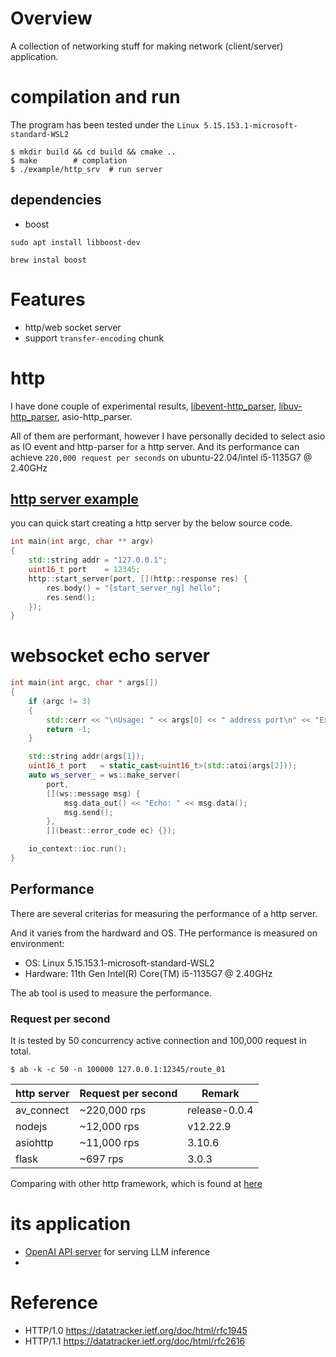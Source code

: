 # Overview
A collection of networking stuff for making network (client/server) application.

# compilation and run
The program has been tested under the `Linux 5.15.153.1-microsoft-standard-WSL2`
``` shell
$ mkdir build && cd build && cmake ..
$ make        # complation
$ ./example/http_srv  # run server
```

## dependencies
* boost

``` shell UNIX
sudo apt install libboost-dev
```

``` shell APPLE
brew instal boost
```

# Features
* http/web socket server
* support `transfer-encoding` chunk


# http
I have done couple of experimental results, [libevent-http_parser](https://github.com/avble/libevent-cpp-samples/tree/main/http), [libuv-http_parser](https://github.com/avble/http_parser-libuv), asio-http_parser. 

All of them are performant, however I have personally decided to select asio as IO event and http-parser for a http server. 
And its performance can achieve `220,000 request per seconds` on ubuntu-22.04/intel i5-1135G7 @ 2.40GHz

## [http server example](https://github.com/avble/av_connect/example)

you can quick start creating a http server by the below source code.

``` cpp
int main(int argc, char ** argv)
{
    std::string addr = "127.0.0.1";
    uint16_t port    = 12345;
    http::start_server(port, [](http::response res) {
        res.body() = "[start_server_ng] hello";
        res.send();
    });
}
```

# websocket echo server

``` cpp
int main(int argc, char * args[])
{
    if (argc != 3)
    {
        std::cerr << "\nUsage: " << args[0] << " address port\n" << "Example: \n" << args[0] << " 0.0.0.0 12345" << std::endl;
        return -1;
    }

    std::string addr(args[1]);
    uint16_t port   = static_cast<uint16_t>(std::atoi(args[2]));
    auto ws_server_ = ws::make_server(
        port,
        [](ws::message msg) {
            msg.data_out() << "Echo: " << msg.data();
            msg.send();
        },
        [](beast::error_code ec) {});

    io_context::ioc.run();
}
```

## Performance
There are several criterias for measuring the performance of a http server.

And it varies from the hardward and OS. THe performance is measured on environment:
* OS: Linux 5.15.153.1-microsoft-standard-WSL2
* Hardware: 11th Gen Intel(R) Core(TM) i5-1135G7 @ 2.40GHz

The ab tool is used to measure the performance.

### Request per second
It is tested by 50 concurrency active connection and 100,000 request in total.
``` shell
$ ab -k -c 50 -n 100000 127.0.0.1:12345/route_01
```

| http server | Request per second | Remark |
|----|----|---|
| av_connect  |      ~220,000 rps      |  release-0.0.4 |
| nodejs   |    ~12,000 rps  | v12.22.9 |
| asiohttp | ~11,000 rps | 3.10.6 |
| flask   | ~697 rps | 3.0.3 |


Comparing with other http framework, which is found at [here](https://github.com/avble/av_http/example/performance)

# its application
* [OpenAI API server](https://github.com/avble/av_llm) for serving LLM inference
* 


# Reference
* HTTP/1.0 https://datatracker.ietf.org/doc/html/rfc1945
* HTTP/1.1 https://datatracker.ietf.org/doc/html/rfc2616
